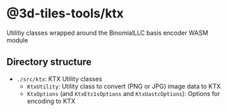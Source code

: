 # @3d-tiles-tools/ktx

Utilitiy classes wrapped around the BinomialLLC basis encoder WASM module

## Directory structure

- `./src/ktx`: KTX Utility classes
  - `KtxUtility`: Utility class to convert (PNG or JPG) image data to KTX
  - `KtxOptions` (and `KtxEtc1sOptions` and `KtxUastcOptions`): Options for encoding to KTX
